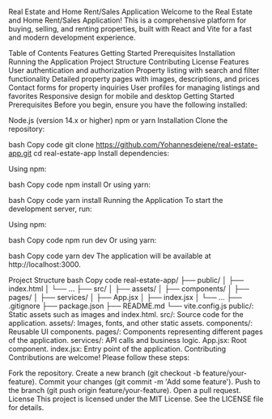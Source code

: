 Real Estate and Home Rent/Sales Application
Welcome to the Real Estate and Home Rent/Sales Application! This is a comprehensive platform for buying, selling, and renting properties, built with React and Vite for a fast and modern development experience.

Table of Contents
Features
Getting Started
Prerequisites
Installation
Running the Application
Project Structure
Contributing
License
Features
User authentication and authorization
Property listing with search and filter functionality
Detailed property pages with images, descriptions, and prices
Contact forms for property inquiries
User profiles for managing listings and favorites
Responsive design for mobile and desktop
Getting Started
Prerequisites
Before you begin, ensure you have the following installed:

Node.js (version 14.x or higher)
npm or yarn
Installation
Clone the repository:

bash
Copy code
git clone https://github.com/Yohannesdejene/real-estate-app.git
cd real-estate-app
Install dependencies:

Using npm:

bash
Copy code
npm install
Or using yarn:

bash
Copy code
yarn install
Running the Application
To start the development server, run:

Using npm:

bash
Copy code
npm run dev
Or using yarn:

bash
Copy code
yarn dev
The application will be available at http://localhost:3000.

Project Structure
bash
Copy code
real-estate-app/
├── public/
│   ├── index.html
│   └── ...
├── src/
│   ├── assets/
│   ├── components/
│   ├── pages/
│   ├── services/
│   ├── App.jsx
│   ├── index.jsx
│   └── ...
├── .gitignore
├── package.json
├── README.md
└── vite.config.js
public/: Static assets such as images and index.html.
src/: Source code for the application.
assets/: Images, fonts, and other static assets.
components/: Reusable UI components.
pages/: Components representing different pages of the application.
services/: API calls and business logic.
App.jsx: Root component.
index.jsx: Entry point of the application.
Contributing
Contributions are welcome! Please follow these steps:

Fork the repository.
Create a new branch (git checkout -b feature/your-feature).
Commit your changes (git commit -m 'Add some feature').
Push to the branch (git push origin feature/your-feature).
Open a pull request.
License
This project is licensed under the MIT License. See the LICENSE file for details.
